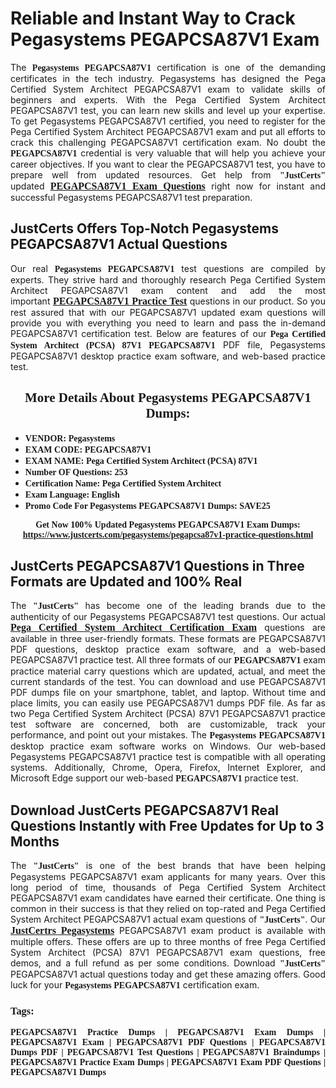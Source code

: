 <h1><strong>Reliable and Instant Way to Crack Pegasystems PEGAPCSA87V1 Exam</strong></h1>

<p style="text-align: justify;">The <span style="font-family:Georgia,serif;"><strong>Pegasystems PEGAPCSA87V1</strong></span> certification is one of the demanding certificates in the tech industry. Pegasystems has designed the Pega Certified System Architect PEGAPCSA87V1 exam to validate skills of beginners and experts. With the Pega Certified System Architect PEGAPCSA87V1 test, you can learn new skills and level up your expertise. To get Pegasystems PEGAPCSA87V1 certified, you need to register for the Pega Certified System Architect PEGAPCSA87V1 exam and put all efforts to crack this challenging PEGAPCSA87V1 certification exam. No doubt the <span style="font-family:Georgia,serif;"><strong> PEGAPCSA87V1</strong></span> credential is very valuable that will help you achieve your career objectives. If you want to clear the PEGAPCSA87V1 test, you have to prepare well from updated resources. Get help from <span style="font-size:14px;"><span style="font-family:Georgia,serif;"><strong>"JustCerts"</strong></span></span> updated <a href="https://www.justcerts.com/pegasystems/pegapcsa87v1-practice-questions.html"><span style="font-size:16px;"><span style="font-family:Georgia,serif;"><strong>PEGAPCSA87V1 Exam Questions</strong></span></span></a> right now for instant and successful Pegasystems PEGAPCSA87V1 test preparation.</p>

<h2><strong>JustCerts Offers Top-Notch Pegasystems PEGAPCSA87V1 Actual Questions </strong></h2>

<p style="text-align: justify;">Our real <span style="font-family:Georgia,serif;"><strong>Pegasystems PEGAPCSA87V1</strong></span> test questions are compiled by experts. They strive hard and thoroughly research Pega Certified System Architect PEGAPCSA87V1 exam content and add the most important <a href="https://www.justcerts.com/pegasystems/pegapcsa87v1-practice-questions.html"><span style="font-size:16px;"><span style="font-family:Georgia,serif;"><strong>PEGAPCSA87V1 Practice Test</strong></span></span></a> questions in our product. So you rest assured that with our PEGAPCSA87V1 updated exam questions will provide you with everything you need to learn and pass the in-demand PEGAPCSA87V1 certification test. Below are features of our <span style="font-family:Georgia,serif;"><strong>Pega Certified System Architect (PCSA) 87V1 PEGAPCSA87V1</strong></span> PDF file, Pegasystems PEGAPCSA87V1 desktop practice exam software, and web-based practice test.</p>

<h2 style="text-align: center;"><strong><span style="font-family:Georgia,serif;">More Details About Pegasystems PEGAPCSA87V1 Dumps:</span></strong></h2>

<ul>
	<li style="text-align: justify;"><span style="font-size:14px;"><span style="font-family:Georgia,serif;"><strong>VENDOR: Pegasystems</strong></span></span></li>
	<li style="text-align: justify;"><span style="font-size:14px;"><span style="font-family:Georgia,serif;"><strong>EXAM CODE: PEGAPCSA87V1</strong></span></span></li>
	<li style="text-align: justify;"><span style="font-size:14px;"><span style="font-family:Georgia,serif;"><strong>EXAM NAME: Pega Certified System Architect (PCSA) 87V1</strong></span></span></li>
	<li style="text-align: justify;"><span style="font-size:14px;"><span style="font-family:Georgia,serif;"><strong>Number OF Questions: 253</strong></span></span></li>
	<li style="text-align: justify;"><span style="font-size:14px;"><span style="font-family:Georgia,serif;"><strong>Certification Name: Pega Certified System Architect</strong></span></span></li>
	<li style="text-align: justify;"><span style="font-size:14px;"><span style="font-family:Georgia,serif;"><strong>Exam Language: English</strong></span></span></li>
	<li style="text-align: justify;"><span style="font-size:14px;"><span style="font-family:Georgia,serif;"><strong>Promo Code For Pegasystems PEGAPCSA87V1 Dumps: SAVE25</strong></span></span></li>
</ul>

<p style="text-align: center;"><strong><span style="font-family:Georgia,serif;"><span style="font-size:14px;">Get Now 100% Updated Pegasystems PEGAPCSA87V1 Exam Dumps:</span> <a href="https://www.justcerts.com/pegasystems/pegapcsa87v1-practice-questions.html">https://www.justcerts.com/pegasystems/pegapcsa87v1-practice-questions.html</a></span></strong></p>

<h2><strong>JustCerts PEGAPCSA87V1 Questions in Three Formats are Updated and 100% Real</strong></h2>

<p style="text-align: justify;">The <span style="font-size:14px;"><span style="font-family:Georgia,serif;"><strong>"JustCerts"</strong></span></span> has become one of the leading brands due to the authenticity of our Pegasystems PEGAPCSA87V1 test questions. Our actual <a href="https://www.justcerts.com/pegasystems/pega-certified-system-architect-certification-exams.html"><span style="font-size:16px;"><span style="font-family:Georgia,serif;"><strong>Pega Certified System Architect Certification Exam</strong></span></span></a> questions are available in three user-friendly formats. These formats are PEGAPCSA87V1 PDF questions, desktop practice exam software, and a web-based PEGAPCSA87V1 practice test. All three formats of our <strong><span style="font-family:Georgia,serif;"> PEGAPCSA87V1</span></strong> exam practice material carry questions which are updated, actual, and meet the current standards of the test. You can download and use PEGAPCSA87V1 PDF dumps file on your smartphone, tablet, and laptop. Without time and place limits, you can easily use PEGAPCSA87V1 dumps PDF file. As far as two Pega Certified System Architect (PCSA) 87V1 PEGAPCSA87V1 practice test software are concerned, both are customizable, track your performance, and point out your mistakes. The <span style="font-family:Georgia,serif;"><strong>Pegasystems PEGAPCSA87V1</strong></span> desktop practice exam software works on Windows. Our web-based Pegasystems PEGAPCSA87V1 practice test is compatible with all operating systems. Additionally, Chrome, Opera, Firefox, Internet Explorer, and Microsoft Edge support our web-based <span style="font-family:Georgia,serif;"><strong>PEGAPCSA87V1 </strong></span> practice test.</p>

<h2><strong>Download JustCerts PEGAPCSA87V1 Real Questions Instantly with Free Updates for Up to 3 Months</strong></h2>

<p style="text-align: justify;">The <span style="font-family:Georgia,serif;"><span style="font-size:14px;"><strong>"JustCerts"</strong></span></span> is one of the best brands that have been helping Pegasystems PEGAPCSA87V1 exam applicants for many years. Over this long period of time, thousands of Pega Certified System Architect PEGAPCSA87V1 exam candidates have earned their certificate. One thing is common in their success is that they relied on top-rated and Pega Certified System Architect PEGAPCSA87V1 actual exam questions of <span style="font-family:Georgia,serif;"><span style="font-size:14px;"><strong>"JustCerts"</strong></span></span>. Our <a href="https://www.justcerts.com/pegasystems-certification-exams.html"><span style="font-size:16px;"><span style="font-family:Georgia,serif;"><strong>JustCertrs Pegasystems</strong></span></span></a> PEGAPCSA87V1 exam product is available with multiple offers. These offers are up to three months of free Pega Certified System Architect (PCSA) 87V1 PEGAPCSA87V1 exam questions, free demos, and a full refund as per some conditions. Download <span style="font-family:Georgia,serif;"><span style="font-size:14px;"><strong>"JustCerts"</strong></span></span> PEGAPCSA87V1 actual questions today and get these amazing offers. Good luck for your <span style="font-family:Georgia,serif;"><strong>Pegasystems PEGAPCSA87V1</strong></span> certification exam.</p>

<h3 style="text-align: justify;"><span style="font-family:Georgia,serif;"><strong>Tags:</strong></span></h3>

<p style="text-align: justify;"><span style="font-family:Georgia,serif;"><strong>PEGAPCSA87V1 Practice Dumps | PEGAPCSA87V1 Exam Dumps | PEGAPCSA87V1 Exam | PEGAPCSA87V1 PDF Questions | PEGAPCSA87V1 Dumps PDF | PEGAPCSA87V1 Test Questions | PEGAPCSA87V1 Braindumps | PEGAPCSA87V1 Practice Exam Dumps | PEGAPCSA87V1 Exam PDF Questions | PEGAPCSA87V1 Dumps</strong></span></p>

